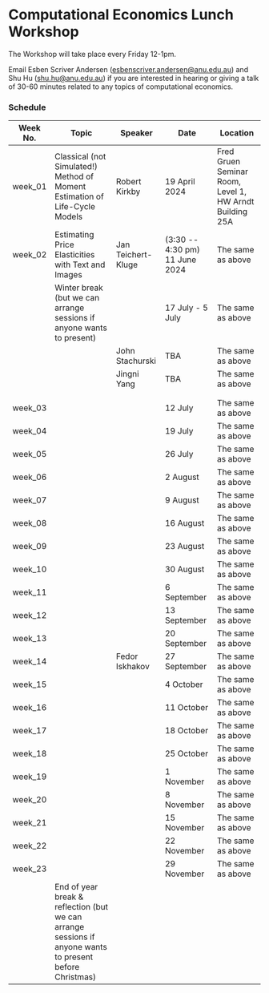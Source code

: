 # Computational Economics Lunch Workshop

The Workshop will take place every Friday 12-1pm.

Email Esben Scriver Andersen ([esbenscriver.andersen@anu.edu.au](mailto:esbenscriver.andersen@anu.edu.au)) and Shu Hu ([shu.hu@anu.edu.au](mailto:shu.hu@anu.edu.au)) if you are interested in hearing or giving a talk of 30-60 minutes related to any topics of computational economics.

### Schedule

| Week No. | Topic                                                       | Speaker                                                     | Date              | Location                                                   |
| -------- | ------------------------------------------------------------ | ------------------------------------------------------------ | ----------------- | ------------------------------------------------------- |
| week_01 | Classical (not Simulated!) Method of Moment Estimation of Life-Cycle Models | Robert Kirkby | 19 April 2024 | Fred Gruen Seminar Room, Level 1, HW Arndt Building 25A |
| week_02  | Estimating Price Elasticities with Text and Images | Jan Teichert-Kluge |  (3:30 -- 4:30 pm) 11 June 2024    | The same as above                                       |
|  | Winter break (but we can arrange sessions if anyone wants to present) | | 17 July - 5 July | The same as above |
|  |  | John Stachurski | TBA | The same as above |
|  |  | Jingni Yang | TBA | The same as above |
|  |  |  |  |  |
|  |  |  |  |  |
| week_03 |       |         | 12 July | The same as above |
| week_04 | | | 19 July | The same as above |
| week_05 |  | | 26 July | The same as above |
| week_06 |  | | 2 August | The same as above |
| week_07 |  | | 9 August | The same as above |
| week_08 |  | | 16 August | The same as above |
| week_09 |  | | 23 August | The same as above |
| week_10 |  | | 30 August | The same as above |
| week_11 |  | | 6 September | The same as above |
| week_12 |  | | 13 September | The same as above |
| week_13 |  | | 20 September | The same as above |
| week_14 |  | Fedor Iskhakov | 27 September | The same as above |
| week_15 |  | | 4 October | The same as above |
| week_16 | | | 11 October | The same as above |
| week_17 | | | 18 October | The same as above |
| week_18 | | | 25 October | The same as above |
| week_19 | | | 1 November | The same as above |
| week_20 | | | 8 November | The same as above |
| week_21 | | | 15 November | The same as above |
| week_22 | | | 22 November | The same as above |
| week_23 | | | 29 November | The same as above |
| | End of year break & reflection (but we can arrange sessions if anyone wants to present before Christmas) | | | |
